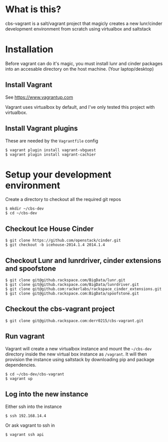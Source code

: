 # What is this?

cbs-vagrant is a salt/vagrant project that magicly creates a new lunr/cinder
development environment from scratch using virtualbox and saltstack

# Installation
Before vagrant can do it's magic, you must install lunr and cinder packages
into an accesable directory on the host machine. (Your laptop/desktop)

## Install Vagrant
See https://www.vagrantup.com

Vagrant uses virtualbox by default, and I've only tested this project with virtualbox.

## Install Vagrant plugins
These are needed by the ``Vagrantfile`` config

```
$ vagrant plugin install vagrant-vbguest
$ vagrant plugin install vagrant-cachier
```

# Setup your development environment
Create a directory to checkout all the required git repos
```
$ mkdir ~/cbs-dev
$ cd ~/cbs-dev
```

## Checkout Ice House Cinder
```
$ git clone https://github.com/openstack/cinder.git
$ git checkout -b icehouse-2014.1.4 2014.1.4
```

## Checkout Lunr and lunrdriver, cinder extensions and spoofstone
```
$ git clone git@github.rackspace.com/BigData/lunr.git
$ git clone git@github.rackspace.com/BigData/lunrdriver.git
$ git clone git@github.com:rackerlabs/rackspace_cinder_extensions.git
$ git clone git@github.rackspace.com:BigData/spoofstone.git
```

## Checkout the cbs-vagrant project
```
$ git clone git@github.rackspace.com:derr0215/cbs-vagrant.git
```

## Run vagrant
Vagrant will create a new virtualbox instance and mount the ``~/cbs-dev`` directory
inside the new virtual box instance as ``/vagrant``. It will then provision the
instance using saltstack by downloading pip and package dependencies.

```
$ cd ~/cbs-dev/cbs-vagrant
$ vagrant up
```

## Log into the new instance
Either ssh into the instance
```
$ ssh 192.168.14.4
```
Or ask vagrant to ssh in
```
$ vagrant ssh api
```
